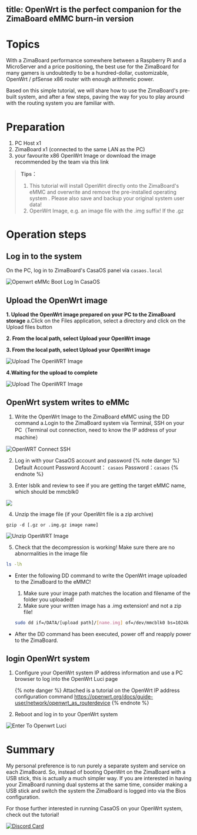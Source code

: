 title: OpenWrt is the perfect companion for the ZimaBoard eMMC burn-in version
---

# Topics

With a ZimaBoard performance somewhere between a Raspberry Pi and a MicroServer and a price positioning, the best use for the ZimaBoard for many gamers is undoubtedly to be a hundred-dollar, customizable, OpenWrt / pfSense x86 router with enough arithmetic power.

Based on this simple tutorial, we will share how to use the ZimaBoard's pre-built system, and after a few steps, paving the way for you to play around with the routing system you are familiar with.

# Preparation

1. PC Host x1
2. ZimaBoard x1 (connected to the same LAN as the PC)
3. your favourite x86 OpenWrt Image or download the image recommended by the team via this link


> **Tips：**
>1. This tutorial will install OpenWrt directly onto the ZimaBoard's eMMC and overwrite and remove the pre-installed operating system . Please also save and backup your original system user data!
>2. OpenWrt Image, e.g. an image file with the .img suffix! If the .gz


# Operation steps

## Log in to the system

On the PC, log in to ZimaBoard's CasaOS panel via ```casaos.local```

![Openwrt eMMc Boot Log In CasaOS](\images/Openwrt-emmc-boot/openwrt-emmc-boot-log-in-casaos.png)


## Upload the OpenWrt image
**1. Upload the OpenWrt image prepared on your PC to the ZimaBoard storage**
  a.Click on the Files application, select a directory and click on the Upload files button

**2. From the local path, select Upload your OpenWrt image**

**3. From the local path, select Upload your OpenWrt image**

![Upload The OpenWRT Image](\images/Openwrt-emmc-boot/openwrt-emmc-boot-upload-the-openwrt-image.png)

**4.Waiting for the upload to complete**

![Upload The OpenWRT Image](\images/Openwrt-emmc-boot/openwrt-emmc-boot-upload-the-openwrt-image2.png)

## OpenWrt system writes to eMMc
1. Write the OpenWrt Image to the ZimaBoard eMMC using the DD command
    a.Login to the ZimaBoard system via Terminal, SSH on your PC（Terminal out connection, need to know the IP address of your machine）

![OpenWRT Connect SSH](\images/Openwrt-emmc-boot/openwrt-emmc-boot-connect-ssh.png)

2. Log in with your CasaOS account and password
{% note danger %}
Default Account Password
   Account： `casaos`
   Password：`casaos`
{% endnote %}

3. Enter lsblk and review to see if you are getting the target eMMC name, which should be mmcblk0

![](\images/Openwrt-emmc-boot/openwrt-emmc-boot-find-emmc-name.png)

4. Unzip the image file (if your OpenWrt file is a zip archive)
```
gzip -d [.gz or .img.gz image name]
```
![Unzip OpenWRT Image](\images/Openwrt-emmc-boot/openwrt-emmc-boot-unzip-image-file.png)

5. Check that the decompression is working! Make sure there are no abnormalities in the image file
```bash
ls -lh
```
- Enter the following DD command to write the OpenWrt image uploaded to the ZimaBoard to the eMMC!

  1. Make sure your image path matches the location and filename of the folder you uploaded!
  2. Make sure your written image has a .img extension! and not a zip file!

    ```bash
    sudo dd if=/DATA/[upload path]/[name.img] of=/dev/mmcblk0 bs=1024k status=progress
    ```
- After the DD command has been executed, power off and reapply power to the ZimaBoard.

## login OpenWrt system
1. Configure your OpenWrt system IP address information and use a PC browser to log into the OpenWrt Luci page

    {% note danger %}
    Attached is a tutorial on the OpenWrt IP address configuration command
    https://openwrt.org/docs/guide-user/network/openwrt_as_routerdevice
    {% endnote %}

2. Reboot and log in to your OpenWrt system
   
![Enter To Openwrt Luci](\images/Openwrt-emmc-boot/openwrt-emmc-boot-enter-to-openwrt-luci.png)

# Summary
My personal preference is to run purely a separate system and service on each ZimaBoard. So, instead of booting OpenWrt on the ZimaBoard with a USB stick, this is actually a much simpler way. If you are interested in having your ZimaBoard running dual systems at the same time, consider making a USB stick and switch the system the ZimaBoard is logged into via the Bios configuration.

For those further interested in running CasaOS on your OpenWrt system, check out the tutorial!

[![Discord Card](https://discordapp.com/api/guilds/884667213326463016/widget.png?style=banner2)](https://discord.gg/knqAbbBbeX)